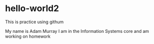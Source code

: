 # hello-world2
This is practice using githum

My name is Adam Murray I am in the Information Systems core and am working on homework
